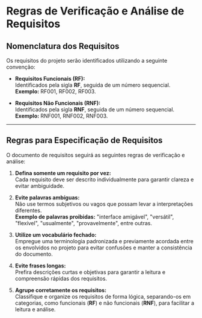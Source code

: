 # Regras de Verificação e Análise de Requisitos

## Nomenclatura dos Requisitos
Os requisitos do projeto serão identificados utilizando a seguinte convenção:

- **Requisitos Funcionais (RF):**  
  Identificados pela sigla **RF**, seguida de um número sequencial.  
  **Exemplo:** RF001, RF002, RF003.

- **Requisitos Não Funcionais (RNF):**  
  Identificados pela sigla **RNF**, seguida de um número sequencial.  
  **Exemplo:** RNF001, RNF002, RNF003.

---

## Regras para Especificação de Requisitos
O documento de requisitos seguirá as seguintes regras de verificação e análise:

1. **Defina somente um requisito por vez:**  
   Cada requisito deve ser descrito individualmente para garantir clareza e evitar ambiguidade.

2. **Evite palavras ambíguas:**  
   Não use termos subjetivos ou vagos que possam levar a interpretações diferentes.  
   **Exemplo de palavras proibidas:** "interface amigável", "versátil", "flexível", "usualmente", "provavelmente", entre outras.

3. **Utilize um vocabulário fechado:**  
   Empregue uma terminologia padronizada e previamente acordada entre os envolvidos no projeto para evitar confusões e manter a consistência do documento.

4. **Evite frases longas:**  
   Prefira descrições curtas e objetivas para garantir a leitura e compreensão rápidas dos requisitos.

5. **Agrupe corretamente os requisitos:**  
   Classifique e organize os requisitos de forma lógica, separando-os em categorias, como funcionais (**RF**) e não funcionais (**RNF**), para facilitar a leitura e análise.
